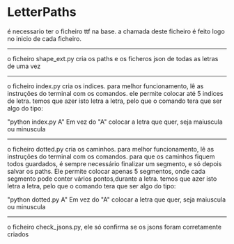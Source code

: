 # LetterPaths

é necessario ter o ficheiro ttf na base. a chamada deste ficheiro é feito logo no inicio de cada ficheiro.

______________________
o ficheiro shape_ext.py cria os paths e os ficheros json de todas as letras de uma vez

______________________
o ficheiro index.py cria os indices. para melhor funcionamento, lê as instruções do terminal com os comandos. ele permite colocar até 5 indices de letra. temos que azer isto letra a letra, pelo que o comando tera que ser algo do tipo:

"python index.py A" 
Em vez do "A" colocar a letra que quer, seja maiuscula ou minuscula

_______________________
o ficheiro dotted.py cria os caminhos. para melhor funcionamento, lê as instruções do terminal com os comandos. para que os caminhos fiquem todos guardados, é sempre necessário finalizar um segmento, e só depois salvar os paths. Ele permite colocar apenas 5 segmentos, onde cada segmento pode conter vários pontos,durante a letra. 
 temos que azer isto letra a letra, pelo que o comando tera que ser algo do tipo:

"python dotted.py A" 
Em vez do "A" colocar a letra que quer, seja maiuscula ou minuscula


________________________
o ficheiro check_jsons.py, ele só confirma se os jsons foram corretamente criados

